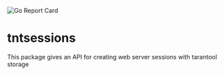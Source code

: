 ![Go Report Card](https://goreportcard.com/badge/github.com/muller95/tntsessions)
# tntsessions
This packagе gives an API for creating web server sessions with tarantool storage
